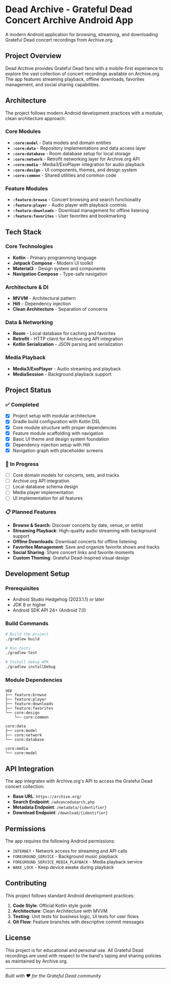 # Dead Archive - Grateful Dead Concert Archive Android App

A modern Android application for browsing, streaming, and downloading Grateful Dead concert recordings from Archive.org.

## Project Overview

Dead Archive provides Grateful Dead fans with a mobile-first experience to explore the vast collection of concert recordings available on Archive.org. The app features streaming playback, offline downloads, favorites management, and social sharing capabilities.

## Architecture

The project follows modern Android development practices with a modular, clean architecture approach:

### Core Modules

- **`:core:model`** - Data models and domain entities
- **`:core:data`** - Repository implementations and data access layer
- **`:core:database`** - Room database setup for local storage
- **`:core:network`** - Retrofit networking layer for Archive.org API
- **`:core:media`** - Media3/ExoPlayer integration for audio playback
- **`:core:design`** - UI components, themes, and design system
- **`:core:common`** - Shared utilities and common code

### Feature Modules

- **`:feature:browse`** - Concert browsing and search functionality
- **`:feature:player`** - Audio player with playback controls
- **`:feature:downloads`** - Download management for offline listening
- **`:feature:favorites`** - User favorites and bookmarking

## Tech Stack

### Core Technologies
- **Kotlin** - Primary programming language
- **Jetpack Compose** - Modern UI toolkit
- **Material3** - Design system and components
- **Navigation Compose** - Type-safe navigation

### Architecture & DI
- **MVVM** - Architectural pattern
- **Hilt** - Dependency injection
- **Clean Architecture** - Separation of concerns

### Data & Networking
- **Room** - Local database for caching and favorites
- **Retrofit** - HTTP client for Archive.org API integration
- **Kotlin Serialization** - JSON parsing and serialization

### Media Playback
- **Media3/ExoPlayer** - Audio streaming and playback
- **MediaSession** - Background playback support

## Project Status

### ✅ Completed
- [x] Project setup with modular architecture
- [x] Gradle build configuration with Kotlin DSL
- [x] Core module structure with proper dependencies
- [x] Feature module scaffolding with navigation
- [x] Basic UI theme and design system foundation
- [x] Dependency injection setup with Hilt
- [x] Navigation graph with placeholder screens

### 🚧 In Progress
- [ ] Core domain models for concerts, sets, and tracks
- [ ] Archive.org API integration
- [ ] Local database schema design
- [ ] Media player implementation
- [ ] UI implementation for all features

### 📋 Planned Features
- **Browse & Search**: Discover concerts by date, venue, or setlist
- **Streaming Playback**: High-quality audio streaming with background support
- **Offline Downloads**: Download concerts for offline listening
- **Favorites Management**: Save and organize favorite shows and tracks
- **Social Sharing**: Share concert links and favorite moments
- **Custom Theming**: Grateful Dead-inspired visual design

## Development Setup

### Prerequisites
- Android Studio Hedgehog (2023.1.1) or later
- JDK 8 or higher
- Android SDK API 24+ (Android 7.0)

### Build Commands
```bash
# Build the project
./gradlew build

# Run tests
./gradlew test

# Install debug APK
./gradlew installDebug
```

### Module Dependencies

```
app
├── feature:browse
├── feature:player  
├── feature:downloads
├── feature:favorites
└── core:design
    └── core:common

core:data
├── core:model
├── core:network
└── core:database

core:media
└── core:model
```

## API Integration

The app integrates with Archive.org's API to access the Grateful Dead concert collection:

- **Base URL**: `https://archive.org/`
- **Search Endpoint**: `/advancedsearch.php`
- **Metadata Endpoint**: `/metadata/{identifier}`
- **Download Endpoint**: `/download/{identifier}`

## Permissions

The app requires the following Android permissions:

- `INTERNET` - Network access for streaming and API calls
- `FOREGROUND_SERVICE` - Background music playback
- `FOREGROUND_SERVICE_MEDIA_PLAYBACK` - Media playback service
- `WAKE_LOCK` - Keep device awake during playback

## Contributing

This project follows standard Android development practices:

1. **Code Style**: Official Kotlin style guide
2. **Architecture**: Clean Architecture with MVVM
3. **Testing**: Unit tests for business logic, UI tests for user flows
4. **Git Flow**: Feature branches with descriptive commit messages

## License

This project is for educational and personal use. All Grateful Dead recordings are used with respect to the band's taping and sharing policies as maintained by Archive.org.

---

*Built with ❤️ for the Grateful Dead community*